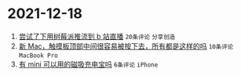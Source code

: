 # 2021-12-18

1. [尝试了下用树莓派推流到 b 站直播](https://www.v2ex.com/t/822941) `20条评论` `分享创造`
1. [新 Mac，触摸板顶部中间很容易被按下去，所有都是这样的吗](https://www.v2ex.com/t/822948) `10条评论` `MacBook Pro`
1. [有 mini 可以用的磁吸充电宝吗](https://www.v2ex.com/t/822944) `6条评论` `iPhone`
